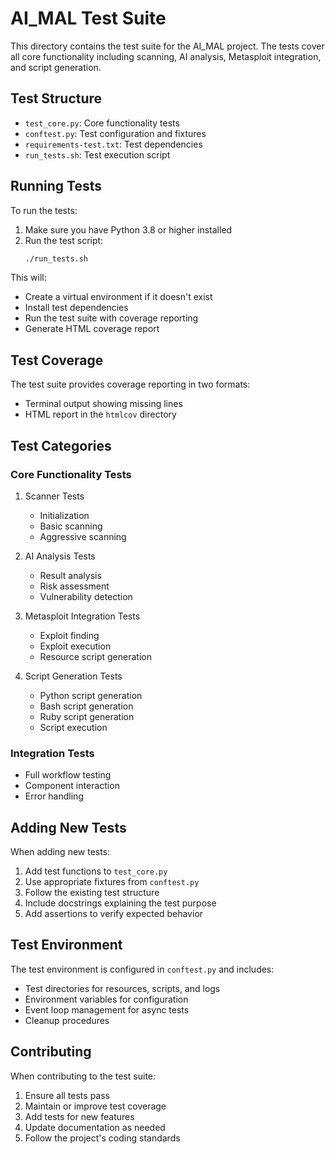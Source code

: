 # AI_MAL Test Suite

This directory contains the test suite for the AI_MAL project. The tests cover all core functionality including scanning, AI analysis, Metasploit integration, and script generation.

## Test Structure

- `test_core.py`: Core functionality tests
- `conftest.py`: Test configuration and fixtures
- `requirements-test.txt`: Test dependencies
- `run_tests.sh`: Test execution script

## Running Tests

To run the tests:

1. Make sure you have Python 3.8 or higher installed
2. Run the test script:
   ```bash
   ./run_tests.sh
   ```

This will:
- Create a virtual environment if it doesn't exist
- Install test dependencies
- Run the test suite with coverage reporting
- Generate HTML coverage report

## Test Coverage

The test suite provides coverage reporting in two formats:
- Terminal output showing missing lines
- HTML report in the `htmlcov` directory

## Test Categories

### Core Functionality Tests

1. Scanner Tests
   - Initialization
   - Basic scanning
   - Aggressive scanning

2. AI Analysis Tests
   - Result analysis
   - Risk assessment
   - Vulnerability detection

3. Metasploit Integration Tests
   - Exploit finding
   - Exploit execution
   - Resource script generation

4. Script Generation Tests
   - Python script generation
   - Bash script generation
   - Ruby script generation
   - Script execution

### Integration Tests

- Full workflow testing
- Component interaction
- Error handling

## Adding New Tests

When adding new tests:

1. Add test functions to `test_core.py`
2. Use appropriate fixtures from `conftest.py`
3. Follow the existing test structure
4. Include docstrings explaining the test purpose
5. Add assertions to verify expected behavior

## Test Environment

The test environment is configured in `conftest.py` and includes:
- Test directories for resources, scripts, and logs
- Environment variables for configuration
- Event loop management for async tests
- Cleanup procedures

## Contributing

When contributing to the test suite:

1. Ensure all tests pass
2. Maintain or improve test coverage
3. Add tests for new features
4. Update documentation as needed
5. Follow the project's coding standards 